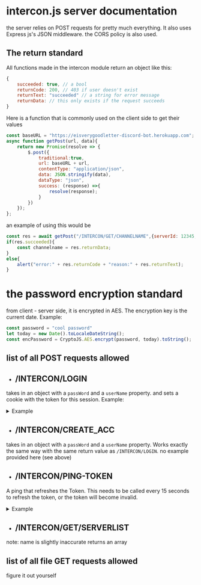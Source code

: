 # intercon.js server documentation
the server relies on POST requests for pretty much everything. It also uses Express js's JSON middleware. the CORS policy is also used.
## The return standard
All functions made in the intercon module return an object like this:
```javascript
{
    succeeded: true, // a bool
    returnCode: 200, // 403 if user doesn't exist
    returnText: "succeeded" // a string for error message
    returnData: // this only exists if the request succeeds
}
```
Here is a function that is commonly used on the client side to get their values 
```javascript
const baseURL = "https://eisverygoodletter-discord-bot.herokuapp.com";
async function getPost(url, data){
    return new Promise(resolve => {
        $.post({
            traditional:true,
            url: baseURL + url,
            contentType: "application/json",
            data: JSON.stringify(data),
            dataType: "json",
            success: (response) =>{
                resolve(response);
            }
        })
    });
};
```
an example of using this would be 
```javascript
const res = await getPost("/INTERCON/GET/CHANNELNAME",{serverId: 12345, channelId: 12345});
if(res.succeeded){
    const channelname = res.returnData;
}
else{
    alert("error:" + res.returnCode + "reason:" + res.returnText);
}
```

# the password encryption standard
from client - server side, it is encrypted in AES. The encryption key is the current date. Example:
```javascript
const password = "cool password"
let today = new Date().toLocaleDateString();
const encPassword = CryptoJS.AES.encrypt(password, today).toString();
```

## list of all POST requests allowed
- ## /INTERCON/LOGIN
takes in an object with a `passWord` and a `userName` property.
and sets a cookie with the token for this session. Example:
<details>
<summary>Example</summary>

```javascript
const encPassword = "already encrypted password"
const username = "username"
const res = await getPost("/INTERCON/LOGIN",{userName: username, passWord: encPassword});
if (res.succeeded) {
    const token = res.returnData
}
```
</details>

- ## /INTERCON/CREATE_ACC
takes in an object with a `passWord` and a `userName` property. Works exactly the same way with the same return value as `/INTERCON/LOGIN`. no example provided here (see above)

- ## /INTERCON/PING-TOKEN
A ping that refreshes the Token. This needs to be called every 15 seconds to refresh the token, or the token will become invalid.

<details>
<summary>Example</summary>

```javascript
const res = await getPost("/INTERCON/PING-TOKEN",{});
if(res.succeeded == false){
    alert("failed to ping!");
    location.reload();
}
```
</details>

- ## /INTERCON/GET/SERVERLIST
note: name is slightly inaccurate
returns an array 

## list of all file GET requests allowed
figure it out yourself